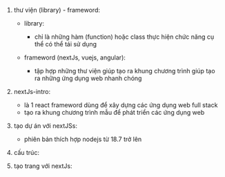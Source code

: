 1. thư viện (library) - frameword:

   - library:

     - chỉ là những hàm (function) hoặc class thực hiện chức năng cụ thể có thể tái sử dụng

   - frameword (nextJs, vuejs, angular):
     - tập hợp những thư viện giúp tạo ra khung chương trình giúp tạo ra những ứng dụng web nhanh chóng

2. nextJs-intro:

   - là 1 react frameword dùng để xây dựng các ứng dụng web full stack
   - tạo ra khung chương trình mẫu để phát triển các ứng dụng web

3. tạo dự án với nextJSs:

   - phiên bản thích hợp nodejs từ 18.7 trở lên

4. cấu trúc:

5. tạo trang với nextJs:

